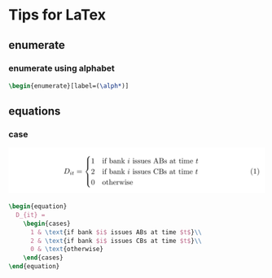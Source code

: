 # Tips for LaTex

## enumerate
### enumerate using alphabet

```latex
\begin{enumerate}[label=(\alph*)]
```

## equations
### case

![](assets/equation_case.jpg)

```latex
\begin{equation}
  D_{it} =
    \begin{cases}
      1 & \text{if bank $i$ issues ABs at time $t$}\\
      2 & \text{if bank $i$ issues CBs at time $t$}\\
      0 & \text{otherwise}
    \end{cases}       
\end{equation}
```
